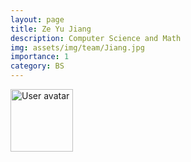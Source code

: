 ```yaml
---
layout: page
title: Ze Yu Jiang
description: Computer Science and Math
img: assets/img/team/Jiang.jpg
importance: 1
category: BS
---
```


<img src="https://upload.wikimedia.org/wikipedia/commons/5/59/User-avatar.svg" 
       class="img-fluid z-depth-1 rounded"
       width="100" 
       height="100" 
       alt="User avatar"/>
